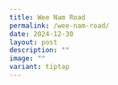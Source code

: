 ```yaml
---
title: Wee Nam Road
permalink: /wee-nam-road/
date: 2024-12-30
layout: post
description: ""
image: ""
variant: tiptap
---
```

